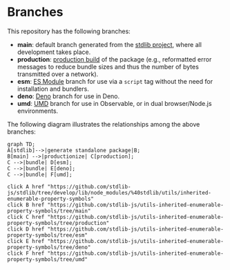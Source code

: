 <!--

@license Apache-2.0

Copyright (c) 2022 The Stdlib Authors.

Licensed under the Apache License, Version 2.0 (the "License");
you may not use this file except in compliance with the License.
You may obtain a copy of the License at

    http://www.apache.org/licenses/LICENSE-2.0

Unless required by applicable law or agreed to in writing, software
distributed under the License is distributed on an "AS IS" BASIS,
WITHOUT WARRANTIES OR CONDITIONS OF ANY KIND, either express or implied.
See the License for the specific language governing permissions and
limitations under the License.

-->

# Branches

This repository has the following branches:

-   **main**: default branch generated from the [stdlib project][stdlib-url], where all development takes place.
-   **production**: [production build][production-url] of the package (e.g., reformatted error messages to reduce bundle sizes and thus the number of bytes transmitted over a network).
-   **esm**: [ES Module][esm-url] branch for use via a `script` tag without the need for installation and bundlers.
-   **deno**: [Deno][deno-url] branch for use in Deno.
-   **umd**: [UMD][umd-url] branch for use in Observable, or in dual browser/Node.js environments.

The following diagram illustrates the relationships among the above branches:

```mermaid
graph TD;
A[stdlib]-->|generate standalone package|B;
B[main] -->|productionize| C[production];
C -->|bundle| D[esm];
C -->|bundle| E[deno];
C -->|bundle| F[umd];

click A href "https://github.com/stdlib-js/stdlib/tree/develop/lib/node_modules/%40stdlib/utils/inherited-enumerable-property-symbols"
click B href "https://github.com/stdlib-js/utils-inherited-enumerable-property-symbols/tree/main"
click C href "https://github.com/stdlib-js/utils-inherited-enumerable-property-symbols/tree/production"
click D href "https://github.com/stdlib-js/utils-inherited-enumerable-property-symbols/tree/esm"
click E href "https://github.com/stdlib-js/utils-inherited-enumerable-property-symbols/tree/deno"
click F href "https://github.com/stdlib-js/utils-inherited-enumerable-property-symbols/tree/umd"
```

[stdlib-url]: https://github.com/stdlib-js/stdlib/tree/develop/lib/node_modules/%40stdlib/utils/inherited-enumerable-property-symbols
[production-url]: https://github.com/stdlib-js/utils-inherited-enumerable-property-symbols/tree/production
[deno-url]: https://github.com/stdlib-js/utils-inherited-enumerable-property-symbols/tree/deno
[umd-url]: https://github.com/stdlib-js/utils-inherited-enumerable-property-symbols/tree/umd
[esm-url]: https://github.com/stdlib-js/utils-inherited-enumerable-property-symbols/tree/esm